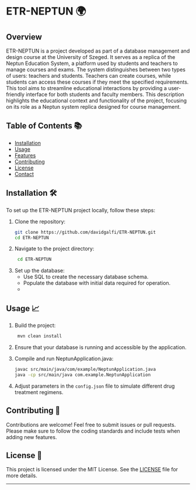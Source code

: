 # ETR-NEPTUN 🌍

## Overview
ETR-NEPTUN is a project developed as part of a database management and design course at the University of Szeged. It serves as a replica of the Neptun Education System, a platform used by students and teachers to manage courses and exams. The system distinguishes between two types of users: teachers and students. Teachers can create courses, while students can access these courses if they meet the specified requirements. This tool aims to streamline educational interactions by providing a user-friendly interface for both students and faculty members. This description highlights the educational context and functionality of the project, focusing on its role as a Neptun system replica designed for course management.

## Table of Contents 📚
- [Installation](#installation)
- [Usage](#usage)
- [Features](#features)
- [Contributing](#contributing)
- [License](#license)
- [Contact](#contact)

## Installation 🛠️

To set up the ETR-NEPTUN project locally, follow these steps:

1. Clone the repository:
   ```bash
   git clone https://github.com/davidgalfi/ETR-NEPTUN.git
   cd ETR-NEPTUN
2. Navigate to the project directory:
   ```bash
    cd ETR-NEPTUN
    ```
3. Set up the database:
   - Use SQL to create the necessary database schema.
   - Populate the database with initial data required for operation.
   - 
## Usage 📈

1. Build the project:
   
   ```bash
    mvn clean install
    ```
2. Ensure that your database is running and accessible by the application.  

3. Compile and run NeptunApplication.java:

    ```bash
    javac src/main/java/com/example/NeptunApplication.java
    java -cp src/main/java com.example.NeptunApplication
    ```

3. Adjust parameters in the `config.json` file to simulate different drug treatment regimens.

## Contributing 🤝

Contributions are welcome! Feel free to submit issues or pull requests. Please make sure to follow the coding standards and include tests when adding new features.

## License 📄

This project is licensed under the MIT License. See the [LICENSE](./LICENSE) file for more details.

---
 
